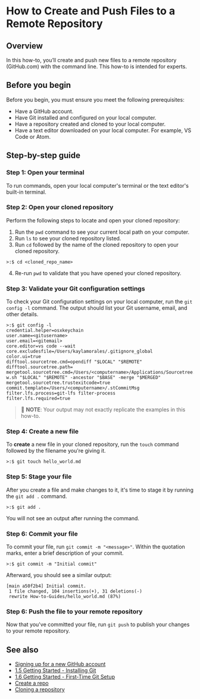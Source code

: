 # How to Create and Push Files to a Remote Repository

## Overview

In this how-to, you’ll create and push new files to a remote repository (GitHub.com) with the command line. This how-to is intended for experts. 

## Before you begin

Before you begin, you must ensure you meet the following prerequisites:

- Have a GitHub account.
- Have Git installed and configured on your local computer.
- Have a repository created and cloned to your local computer.
- Have a text editor downloaded on your local computer. For example, VS Code or Atom.

## Step-by-step guide

### Step 1: Open your terminal

To run commands, open your local computer's terminal or the text editor's built-in terminal.

### Step 2: Open your cloned repository

Perform the following steps to locate and open your cloned repository:

1. Run the `pwd` command to see your current local path on your computer.
2. Run `ls` to see your cloned repository listed.
3. Run `cd` followed by the name of the cloned repository to open your cloned repository.

```
>:$ cd <cloned_repo_name>
```

4. Re-run `pwd` to validate that you have opened your cloned repository.

### Step 3: Validate your Git configuration settings

To check your Git configuration settings on your local computer, run the `git config -l` command. The output should list your Git username, email, and other details.

```
>:$ git config -l
credential.helper=osxkeychain
user.name=<gitusername>
user.email=<gitemail>
core.editor=vs code --wait
core.excludesfile=/Users/kaylamorales/.gitignore_global
color.ui=true
difftool.sourcetree.cmd=opendiff "$LOCAL" "$REMOTE"
difftool.sourcetree.path=
mergetool.sourcetree.cmd=/Users/<computername>/Applications/Sourcetree.app/Contents/Resources/opendiff-w.sh "$LOCAL" "$REMOTE" -ancestor "$BASE" -merge "$MERGED"
mergetool.sourcetree.trustexitcode=true
commit.template=/Users/<computername>/.stCommitMsg
filter.lfs.process=git-lfs filter-process
filter.lfs.required=true
```

> 🚩 **NOTE**:  Your output may not exactly replicate the examples in this how-to.

### Step 4: Create a new file

To **create** a new file in your cloned repository, run the `touch` command followed by the filename you're giving it.

```
>:$ git touch hello_world.md
```

### Step 5: Stage your file

After you create a file and make changes to it, it's time to stage it by running the `git add .` command.

```
>:$ git add .
```

You will not see an output after running the command.

### Step 6: Commit your file

To commit your file, run `git commit -m "<message>"`. Within the quotation marks, enter a brief description of your commit.

```
>:$ git commit -m "Initial commit"
```

Afterward, you should see a similar output:

```
[main a50f2b4] Initial commit.
 1 file changed, 104 insertions(+), 31 deletions(-)
 rewrite How-to-Guides/hello_world.md (87%)
```

### Step 6: Push the file to your remote repository

Now that you've committed your file, run `git push` to publish your changes to your remote repository.

## See also

- [Signing up for a new GitHub account](https://docs.github.com/en/get-started/signing-up-for-github/signing-up-for-a-new-github-account)
- [1.5 Getting Started - Installing Git](https://git-scm.com/book/en/v2/Getting-Started-Installing-Git)
- [1.6 Getting Started - First-Time Git Setup](https://git-scm.com/book/en/v2/Getting-Started-First-Time-Git-Setup)
- [Create a repo](https://docs.github.com/en/get-started/quickstart/create-a-repo)
- [Cloning a repository](https://docs.github.com/en/repositories/creating-and-managing-repositories/cloning-a-repository)
